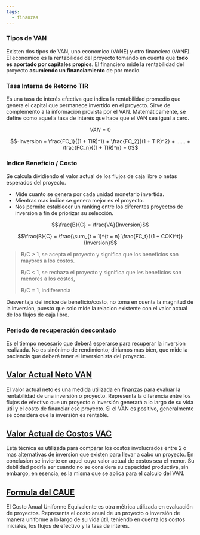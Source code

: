 ```yaml
---
tags:
  - finanzas
---
```

### Tipos de VAN

Existen dos tipos de VAN, uno economico (VANE) y otro financiero (VANF).
El economico es la rentabilidad del proyecto tomando en cuenta que **todo es aportado por capitales propios**.
El financiero mide la rentabilidad del proyecto **asumiendo un financiamiento** de por medio.

### Tasa Interna de Retorno TIR

Es una tasa de interés efectiva que indica la rentabilidad promedio que genera el capital que permanece invertido en el proyecto. Sirve de complemento a la información provista por el VAN.
Matemáticamente, se define como aquella tasa de interés que hace que el VAN sea igual a cero.

$$VAN = 0$$

$$-Inversion + \frac{FC_1}{(1 + TIR)^1} + \frac{FC_2}{(1 + TIR)^2} + ...... + \frac{FC_n}{(1 + TIR)^n} = 0$$

### Indice Beneficio / Costo

Se calcula dividiendo el valor actual de los flujos de caja libre o netas esperados del proyecto.

- Mide cuanto se genera por cada unidad monetario invertida.
- Mientras mas índice se genera mejor es el proyecto.
- Nos permite establecer un ranking entre los diferentes proyectos de inversion a fin de priorizar su selección.

$$\frac{B}{C} = \frac{VA}{Inversion}$$

$$\frac{B}{C} = \frac{\sum_{t = 1}^{t = n} \frac{FC_t}{(1 + COK)^t}}{Inversion}$$

> B/C > 1, se acepta el proyecto y significa que los beneficios son mayores a los costos.
> 
> B/C < 1, se rechaza el proyecto y significa que les beneficios son menores a los costos,
> 
> B/C = 1, indiferencia

Desventaja del índice de beneficio/costo, no toma en cuenta la magnitud de la inversion, puesto que solo mide la relacion existente con el valor actual de los flujos de caja libre.

### Periodo de recuperación descontado

Es el tiempo necesario que deberá esperarse para recuperar la inversion realizada. No es sinónimo de rendimiento; diríamos mas bien, que mide la paciencia que deberá tener el inversionista del proyecto.

## [Valor Actual Neto VAN](Finanzas%20-%20VAN.md)

El valor actual neto es una medida utilizada en finanzas para evaluar la rentabilidad de una inversión o proyecto. Representa la diferencia entre los flujos de efectivo que un proyecto o inversión generará a lo largo de su vida útil y el costo de financiar ese proyecto. Si el VAN es positivo, generalmente se considera que la inversión es rentable.

## [Valor Actual de Costos VAC](Finanzas%20-%20VAC.md)

Esta técnica es utilizada para comparar los costos involucrados entre 2 o mas alternativas de inversion que existen para llevar a cabo un proyecto. En conclusion se invierte en aquel cuyo valor actual de costos sea el menor.
Su debilidad podría ser cuando no se considera su capacidad productiva, sin embargo, en esencia, es la misma que se aplica para el calculo del VAN.

## [Formula del CAUE](Finanzas%20-%20CAUSE.md)

El Costo Anual Uniforme Equivalente es otra métrica utilizada en evaluación de proyectos. Representa el costo anual de un proyecto o inversión de manera uniforme a lo largo de su vida útil, teniendo en cuenta los costos iniciales, los flujos de efectivo y la tasa de interés.

